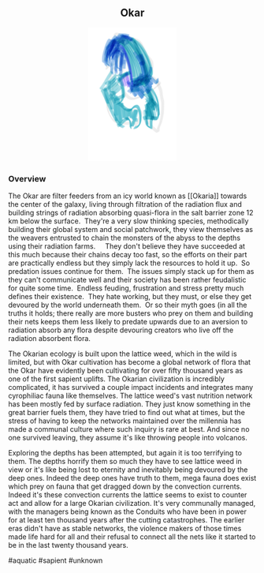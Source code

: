 <h2 align="center">Okar
</h2>
<p align="center">
<img src="https://github.com/Insculpo/Sandbox_Galaxy/blob/Galactic/Stellar_Abyss_Setting_Bible/Photo_Directory/Okar.png" width="180" height="270">
</p>

### Overview

The Okar are filter feeders from an icy world known as [[Okaria]] towards the center of the galaxy, living through filtration of the radiation flux and building strings of radiation absorbing quasi-flora in the salt barrier zone 12 km below the surface.  They're a very slow thinking species, methodically building their global system and social patchwork, they view themselves as the weavers entrusted to chain the monsters of the abyss to the depths using their radiation farms.     They don't believe they have succeeded at this much because their chains decay too fast, so the efforts on their part are practically endless but they simply lack the resources to hold it up.  So predation issues continue for them.  The issues simply stack up for them as they can't communicate well and their society has been rather feudalistic for quite some time.  Endless feuding, frustration and stress pretty much defines their existence.  They hate working, but they must, or else they get devoured by the world underneath them.  Or so their myth goes (in all the truths it holds; there really are more busters who prey on them and building their nets keeps them less likely to predate upwards due to an aversion to radiation absorb any flora despite devouring creators who live off the radiation absorbent flora.

The Okarian ecology is built upon the lattice weed, which in the wild is limited, but with Okar cultivation has become a global network of flora that the Okar have evidently been cultivating for over fifty thousand years as one of the first sapient uplifts.  The Okarian civilization is incredibly complicated, it has survived a couple impact incidents and integrates many cyrophiliac fauna like themselves.  The lattice weed's vast nutrition network has been mostly fed by surface radiation.  They just know something in the great barrier fuels them, they have tried to find out what at times, but the stress of having to keep the networks maintained over the millennia has made a communal culture where such inquiry is rare at best.  And since no one survived leaving, they assume it's like throwing people into volcanos.

Exploring the depths has been attempted, but again it is too terrifying to them.  The depths horrify them so much they have to see lattice weed in view or it's like being lost to eternity and inevitably being devoured by the deep ones.  Indeed the deep ones have truth to them, mega fauna does exist which prey on fauna that get dragged down by the convection currents.  Indeed it's these convection currents the lattice seems to exist to counter act and allow for a large Okarian civilization.  It's very communally managed, with the managers being known as the Conduits who have been in power for at least ten thousand years after the cutting catastrophes.  The earlier eras didn't have as stable networks, the violence makers of those times made life hard for all and their refusal to connect all the nets like it started to be in the last twenty thousand years.

#aquatic 
#sapient 
#unknown 